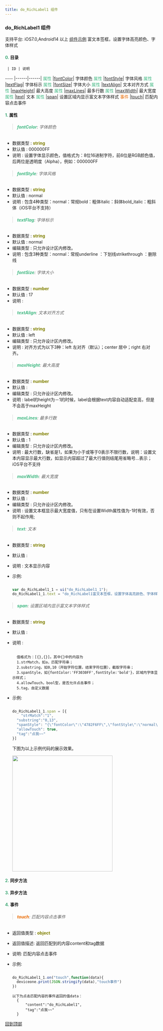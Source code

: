 ```yaml
---
title: do_RichLabel1 组件
---
```


### do_RichLabel1 组件

 支持平台: iOS7.0,Android14 以上
 [组件示例](https://github.com/do-api/docs-example/tree/master/source/view/do_RichLabel1)
 富文本签框，设置字体高亮颜色、字体样式

#### <font color ='#40A977'>**0.**</font> 目录

     | ID | 说明
---- |------|------|
<font color ='#42b983'>属性</font>  |[fontColor](#fontColor)| 字体颜色
<font color ='#42b983'>属性</font>  |[fontStyle](#fontStyle)| 字体风格
<font color ='#42b983'>属性</font>  |[textFlag](#textFlag)| 字体标示
<font color ='#42b983'>属性</font>  |[fontSize](#fontSize)| 字体大小
<font color ='#42b983'>属性</font>  |[textAlign](#textAlign)| 文本对齐方式
<font color ='#42b983'>属性</font>  |[maxHeight](#maxHeight)| 最大高度
<font color ='#42b983'>属性</font>  |[maxLines](#maxLines)| 最多行数
<font color ='#42b983'>属性</font>  |[maxWidth](#maxWidth)| 最大宽度
<font color ='#42b983'>属性</font>  |[text](#text)| 文本
<font color ='#42b983'>属性</font>  |[span](#span)| 设置区域内显示富文本字体样式
<font color ='#e96900'>事件</font>  |[touch](#touch)| 匹配内容点击事件

#### <font color ='#40A977'>**1.**</font> 属性

>###### <span id=fontColor><font color ='#42b983'>**fontColor**</font></span>: 字体颜色

- 数据类型 : <font color ='#808000'>**string**</font>
- 默认值 : 000000FF
- 说明 : 设置字体显示颜色，值格式为：8位16进制字符，前6位是RGB颜色值，后两位是透明度（Alpha），例如：000000FF

>###### <span id=fontStyle><font color ='#42b983'>**fontStyle**</font></span>: 字体风格

- 数据类型 : <font color ='#808000'>**string**</font>
- 默认值 : normal
- 说明 : 包含4种类型：normal：常规bold：粗体italic：斜体bold_italic：粗斜体（iOS平台不支持）

>###### <span id=textFlag><font color ='#42b983'>**textFlag**</font></span>: 字体标示

- 数据类型 : <font color ='#808000'>**string**</font>
- 默认值 : normal
- 编辑类型 : 只允许设计区内修改。
- 说明 : 包含3种类型：normal：常规underline ：下划线strikethrough ：删除线

>###### <span id=fontSize><font color ='#42b983'>**fontSize**</font></span>: 字体大小

- 数据类型 : <font color ='#808000'>**number**</font>
- 默认值 : 17
- 说明 :

>###### <span id=textAlign><font color ='#42b983'>**textAlign**</font></span>: 文本对齐方式

- 数据类型 : <font color ='#808000'>**string**</font>
- 默认值 : left
- 编辑类型 : 只允许设计区内修改。
- 说明 : 对齐方式为以下3种：left 左对齐（默认）；center 居中；right 右对齐。

>###### <span id=maxHeight><font color ='#42b983'>**maxHeight**</font></span>: 最大高度

- 数据类型 : <font color ='#808000'>**number**</font>
- 默认值 :
- 编辑类型 : 只允许设计区内修改。
- 说明 : label的height为－1的时候，label会根据text内容自动适配变高，但是不会高于maxHeight

>###### <span id=maxLines><font color ='#42b983'>**maxLines**</font></span>: 最多行数

- 数据类型 : <font color ='#808000'>**number**</font>
- 默认值 : 1
- 编辑类型 : 只允许设计区内修改。
- 说明 : 最大行数，缺省是1，如果为小于或等于0表示不限行数，说明：设置文本内容显示最大行数，如显示内容超过了最大行值则结尾用省略号...表示；iOS平台不支持

>###### <span id=maxWidth><font color ='#42b983'>**maxWidth**</font></span>: 最大宽度

- 数据类型 : <font color ='#808000'>**number**</font>
- 默认值 :
- 编辑类型 : 只允许设计区内修改。
- 说明 : 设置文本框显示最大宽度值，只有在设置Width属性值为-1时有效，否则不起作用;

>###### <span id=text><font color ='#42b983'>**text**</font></span>: 文本

- 数据类型 : <font color ='#808000'>**string**</font>
- 默认值 :
- 说明 : 文本显示内容
- 示例:

  ```javascript

  var do_RichLabel1_1 = ui("do_RichLabel1_1");
  do_RichLabel1_1.text = "do_RichLabel1富文本签框，设置字体高亮颜色、字体样式。";

  ```

>###### <span id=span><font color ='#42b983'>**span**</font></span>: 设置区域内显示富文本字体样式

- 数据类型 : <font color ='#808000'>**string**</font>
- 默认值 :
- 说明 :

  ```

    值格式为：[{},{}]。其中{}中的内容为
    1.strMatch，如a，匹配字符串；
    2.substring，如0,10（开始字符位置，结束字符位置），截取字符串；
    3.spanStyle，如{fontColor:'FF3030FF',fontStyle:'bold'}，区域内字体显示样式；
    4.allowTouch，bool型，是否允许点击事件；
    5.tag，自定义数据

  ```

- 示例:

  ```javascript

  do_RichLabel1_1.span = [{
	  "strMatch":"1",
    "substring":"0,13",
    "spanStyle": "{\"fontColor\":\"4782F6FF\",\"fontStyle\":\"normal\"}",
    "allowTouch": true,
    "tag":"点我~~"
  }]

  ```

  下图为以上示例代码的展示效果。

  <div>

  <img src="../../images/richlabel_span.png" height="380" width="330" >

  </div>


#### <font color ='#40A977'>**2.**</font> 同步方法

#### <font color ='#40A977'>**3.**</font> 异步方法


#### <font color ='#40A977'>**4.**</font> 事件

>###### <span id=touch><font color ='#e96900'>**touch**</font></span>: 匹配内容点击事件

- 返回值类型 : <font color ='#808000'>**object**</font>
- 返回值描述: 返回匹配到的内容content和tag数据
- 说明: 匹配内容点击事件
- 示例:

  ```javascript

  do_RichLabel1_1.on("touch",function(data){
  	deviceone.print(JSON.stringify(data),"touch事件")
  })

  ```

  ```
  以下为点击匹配内容的事件返回的值data：
    {
        "content":"do_RichLabel1",
        "tag":"点我~~"
    }

  ```

[回到顶部](#top)
